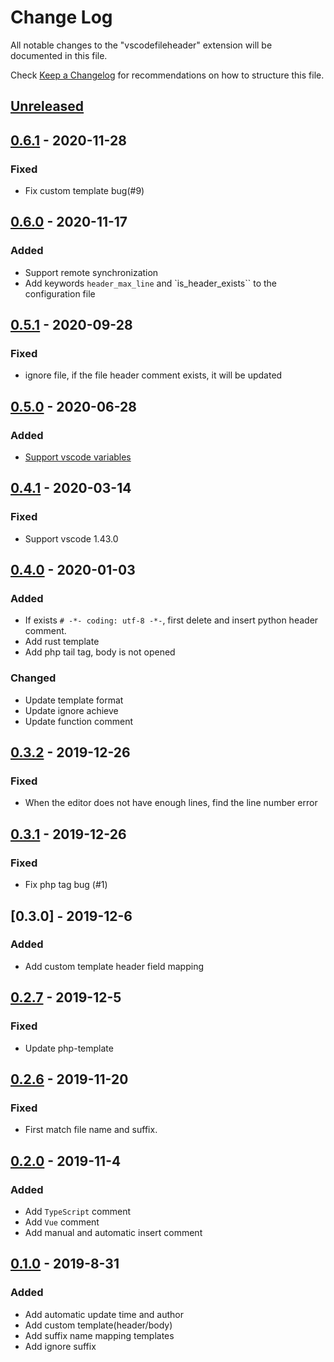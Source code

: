 # Change Log

All notable changes to the "vscodefileheader" extension will be documented in this file.

Check [Keep a Changelog](http://keepachangelog.com/) for recommendations on how to structure this file.

## [Unreleased]

## [0.6.1] - 2020-11-28
### Fixed

- Fix custom template bug(#9)

## [0.6.0] - 2020-11-17
### Added

- Support remote synchronization
- Add keywords ``header_max_line`` and `is_header_exists`` to the configuration file

## [0.5.1] - 2020-09-28
### Fixed

- ignore file, if the file header comment exists, it will be updated

## [0.5.0] - 2020-06-28
### Added

- [Support vscode variables](https://code.visualstudio.com/docs/editor/variables-reference)

## [0.4.1] - 2020-03-14
### Fixed

- Support vscode 1.43.0

## [0.4.0] - 2020-01-03
### Added

- If exists ``# -*- coding: utf-8 -*-``, first delete and insert python header comment.
- Add rust template
- Add php tail tag, body is not opened

### Changed

- Update template format
- Update ignore achieve
- Update function comment

## [0.3.2] - 2019-12-26
### Fixed

- When the editor does not have enough lines, find the line number error

## [0.3.1] - 2019-12-26
### Fixed

- Fix php tag bug (#1)

## [0.3.0] - 2019-12-6
### Added

- Add custom template header field mapping

## [0.2.7] - 2019-12-5
### Fixed

- Update php-template

## [0.2.6] - 2019-11-20
### Fixed

- First match file name and suffix.

## [0.2.0] - 2019-11-4
### Added

- Add ``TypeScript`` comment
- Add ``Vue`` comment
- Add manual and automatic insert comment

## [0.1.0] - 2019-8-31
### Added

- Add automatic update time and author
- Add custom template(header/body)
- Add suffix name mapping templates
- Add ignore suffix

[unreleased]: https://github.com/caizhengxin/vscodefileheader/compare/v0.6.1...HEAD
[0.6.1]: https://github.com/caizhengxin/vscodefileheader/compare/v0.6.0...v0.6.1
[0.6.0]: https://github.com/caizhengxin/vscodefileheader/compare/v0.5.1...v0.6.0
[0.5.1]: https://github.com/caizhengxin/vscodefileheader/compare/v0.5.0...v0.5.1
[0.5.0]: https://github.com/caizhengxin/vscodefileheader/compare/v0.4.1...v0.5.0
[0.4.1]: https://github.com/caizhengxin/vscodefileheader/compare/v0.4.0...v0.4.1
[0.4.0]: https://github.com/caizhengxin/vscodefileheader/compare/v0.3.2...v0.4.0
[0.3.2]: https://github.com/caizhengxin/vscodefileheader/compare/v0.3.1...v0.3.2
[0.3.1]: https://github.com/caizhengxin/vscodefileheader/compare/v0.2.7...v0.3.1
[0.2.7]: https://github.com/caizhengxin/vscodefileheader/compare/v0.2.6...v0.2.7
[0.2.6]: https://github.com/caizhengxin/vscodefileheader/compare/v0.2.3...v0.2.6
[0.2.0]: https://github.com/caizhengxin/vscodefileheader/compare/v0.1.8...v0.2.1
[0.1.0]: https://github.com/caizhengxin/vscodefileheader/compare/v0.0.2...v0.1.5
